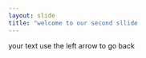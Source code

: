 ```yaml
---
layout: slide 
title: "welcome to our second sllide
---
```

your text
use the left arrow to go back
